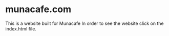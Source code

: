 # munacafe.com
This is a website built for Munacafe
In order to see the website click on the index.html file.
